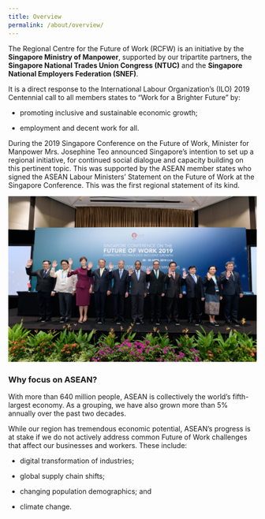 ```yaml
---
title: Overview
permalink: /about/overview/
---
```


The Regional Centre for the Future of Work (RCFW) is an initiative by the **Singapore Ministry of Manpower**, supported by our tripartite partners, the **Singapore National Trades Union Congress (NTUC)** and the **Singapore National Employers Federation (SNEF)**.

It is a direct response to the International Labour Organization’s (ILO) 2019 Centennial call to all members states to “Work for a Brighter Future” by:

- promoting inclusive and sustainable economic growth;

- employment and decent work for all.

During the 2019 Singapore Conference on the Future of Work, Minister for Manpower Mrs. Josephine Teo announced Singapore’s intention to set up a regional initiative, for continued social dialogue and capacity building on this pertinent topic. This was supported by the ASEAN member states who signed the ASEAN Labour Ministers’ Statement on the Future of Work at the Singapore Conference. This was the first regional statement of its kind.

![ASEAN Labour Ministers at 2019 FoW Conference ](/images/FoW-Conference-ALM.jpeg "ASEAN Labour Ministers signed the Joint Statement on the Future of Work at the 2019 Singapore Conference on the Future of Work")

### Why focus on ASEAN?

With more than 640 million people, ASEAN is collectively the world’s fifth-largest economy. As a grouping, we have also grown more than 5% annually over the past two decades.

While our region has tremendous economic potential, ASEAN’s progress is at stake if we do not actively address common Future of Work challenges that affect our businesses and workers. These include:

- digital transformation of industries;

 - global supply chain shifts;

- changing population demographics; and

- climate change.
